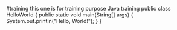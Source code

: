 #training
this one is for training purpose
Java training
public class HelloWorld {
    public static void main(String[] args) {
        System.out.println("Hello, World!");
    }
}
